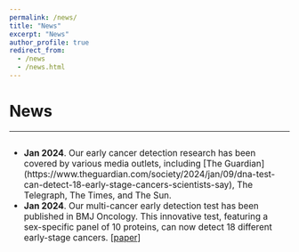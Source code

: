 ```yaml
---
permalink: /news/
title: "News"
excerpt: "News"
author_profile: true
redirect_from: 
  - /news
  - /news.html
---
```

News
======
------
<font size="3">
<div style="overflow-y: auto; max-height: 300px; padding-right: 10px; font-size: 15.5px;">
<ul>
  <li>
    <b>Jan 2024</b>. Our early cancer detection research has been covered by various media outlets, including 
    [The Guardian](https://www.theguardian.com/society/2024/jan/09/dna-test-can-detect-18-early-stage-cancers-scientists-say), 
    The Telegraph, The Times, and The Sun.
  </li>
  <li>
    <b>Jan 2024</b>. Our multi-cancer early detection test has been published in BMJ Oncology. 
    This innovative test, featuring a sex-specific panel of 10 proteins, can now detect 18 different early-stage cancers.
    <a href="[https://aclanthology.org/2023.acl-long.149/](https://bmjoncology.bmj.com/content/3/1/e000073?rss=1)" target="_blank">[paper]</a>
  </li>
</ul>
</div>
</font>
